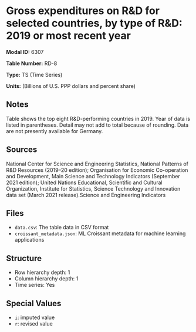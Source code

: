 # Gross expenditures on R&D for selected countries, by type of R&D: 2019 or most recent year

**Modal ID:** 6307

**Table Number:** RD-8

**Type:** TS (Time Series)

**Units:** (Billions of U.S. PPP dollars and percent share)

## Notes

Table shows the top eight R&D-performing countries in 2019. Year of data is listed in parentheses. Detail may not add to total because of rounding. Data are not presently available for Germany.

## Sources

National Center for Science and Engineering Statistics, National Patterns of R&D Resources (2019–20 edition); Organisation for Economic Co-operation and Development, Main Science and Technology Indicators (September 2021 edition); United Nations Educational, Scientific and Cultural Organization, Institute for Statistics, Science Technology and Innovation data set (March 2021 release).Science and Engineering Indicators

## Files

- `data.csv`: The table data in CSV format
- `croissant_metadata.json`: ML Croissant metadata for machine learning applications

## Structure

- Row hierarchy depth: 1
- Column hierarchy depth: 1
- Time series: Yes

## Special Values

- `i`: imputed value
- `r`: revised value
